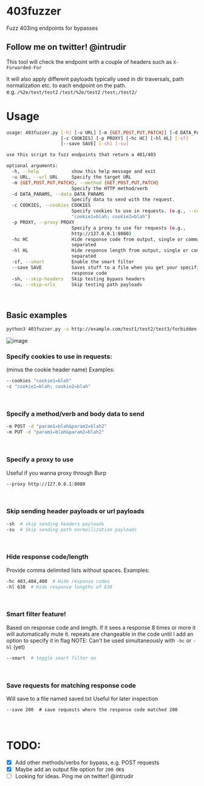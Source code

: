 # 403fuzzer
Fuzz 403ing endpoints for bypasses

## Follow me on twitter! @intrudir

This tool will check the endpoint with a couple of headers such as `X-Forwarded-For`

It will also apply different payloads typically used in dir traversals, path normalization etc. to each endpoint on the path.
<br> e.g. `/%2e/test/test2` `/test/%2e/test2` `/test;/test2/`

# Usage
```bash
usage: 403fuzzer.py [-h] [-u URL] [-m {GET,POST,PUT,PATCH}] [-d DATA_PARAMS]
                    [-c COOKIES] [-p PROXY] [-hc HC] [-hl HL] [-sf]
                    [--save SAVE] [-sh] [-su]

use this script to fuzz endpoints that return a 401/403

optional arguments:
  -h, --help            show this help message and exit
  -u URL, --url URL     Specify the target URL
  -m {GET,POST,PUT,PATCH}, --method {GET,POST,PUT,PATCH}
                        Specify the HTTP method/verb
  -d DATA_PARAMS, --data DATA_PARAMS
                        Specify data to send with the request.
  -c COOKIES, --cookies COOKIES
                        Specify cookies to use in requests. (e.g., --cookies
                        "cookie1=blah; cookie2=blah")
  -p PROXY, --proxy PROXY
                        Specify a proxy to use for requests (e.g.,
                        http://127.0.0.1:8080)
  -hc HC                Hide response code from output, single or comma
                        separated
  -hl HL                Hide response length from output, single or comma
                        separated
  -sf, --smart          Enable the smart filter
  --save SAVE           Saves stuff to a file when you get your specified
                        response code
  -sh, --skip-headers   Skip testing bypass headers
  -su, --skip-urls      Skip testing path payloads
```
<br>

## Basic examples
```bash
python3 403fuzzer.py -u http://example.com/test1/test2/test3/forbidden.html
```
![image](https://user-images.githubusercontent.com/24526564/90268769-7ec1ae80-de25-11ea-859f-6d49593a0608.png)
<br>

### Specify cookies to use in requests:
(minus the cookie header name)
Examples:
```bash
--cookies "cookie1=blah"
-c "cookie1=blah; cookie2=blah"
```
<br>

### Specify a method/verb and body data to send
```bash
-m POST -d "param1=blah&param2=blah2"
-m PUT -d "param1=blah&param2=blah2"
```
<br>

### Specify a proxy to use
Useful if you wanna proxy through Burp
```bash
--proxy http://127.0.0.1:8080
```
<br>

### Skip sending header payloads or url payloads
```bash
-sh  # skip sending headers payloads
-su  # Skip sending path normailization payloads
```
<br>

### Hide response code/length
Provide comma delimited lists without spaces.
Examples:
```bash
-hc 403,404,400  # Hide response codes
-hl 638  # Hide response lengths of 638
```
<br>

### Smart filter feature!
Based on response code and length. If it sees a response 8 times or more it will automatically mute it.
repeats are changeable in the code until I add an option to specify it in flag
NOTE: Can't be used simultaneously with `-hc` or `-hl` (yet)
```bash
--smart  # toggle smart filter on
```
<br>

### Save requests for matching response code
Will save to a file named saved.txt
Useful for later inspection
```
--save 200  # save requests where the response code matched 200
```
<br>

# TODO:
- [x] Add other methods/verbs for bypass, e.g. POST requests
- [x] Maybe add an output file option for `200 OK`s
- [ ] Looking for ideas. Ping me on twitter! @intrudir
